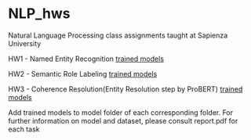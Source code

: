 # NLP_hws
Natural Language Processing class assignments taught at Sapienza University

HW1 - Named Entity Recognition [trained models](https://drive.google.com/drive/folders/1DFHWkWr2QcS-Xe4EGaheQN0RAj9w-DDU?usp=drive_link)

HW2 - Semantic Role Labeling [trained models](https://drive.google.com/drive/folders/1P_HbdR19t4K_SqxzcQmayuQebfxIo6l0?usp=sharing)

HW3 - Coherence Resolution(Entity Resolution step by ProBERT) [trained models](https://drive.google.com/drive/folders/1eBvS31jhIJmbqe04VA2QX_wlvnNVFA-5?usp=sharing)

Add trained models to model folder of each corresponding folder.
For further information on model and dataset, please consult report.pdf for each task

